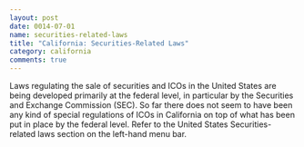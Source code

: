 ```yaml
---
layout: post
date: 0014-07-01
name: securities-related-laws
title: "California: Securities-Related Laws"
category: california
comments: true
---
```


Laws regulating the sale of securities and ICOs in the United States are being developed primarily at the federal level, in particular by the Securities and Exchange Commission (SEC). So far there does not seem to have been any kind of special regulations of ICOs in California on top of what has been put in place by the federal level. Refer to the United States Securities-related laws section on the left-hand menu bar. 
